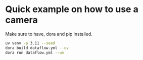 # Quick example on how to use a camera

Make sure to have, dora and pip installed.

```bash
uv venv -p 3.11 --seed
dora build dataflow.yml --uv
dora run dataflow.yml --uv
```
